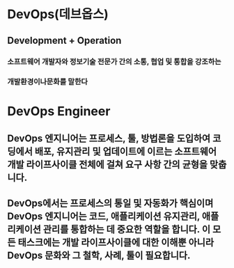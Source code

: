 # DevOps(데브옵스)

## Development + Operation
### 소프트웨어 개발자와 정보기술 전문가 간의 소통, 협업 및 통합을 강조하는 
### 개발환경이나문화를 말한다

#

# DevOps Engineer
## DevOps 엔지니어는 프로세스, 툴, 방법론을 도입하여 코딩에서 배포, 유지관리 및 업데이트에 이르는 소프트웨어 개발 라이프사이클 전체에 걸쳐 요구 사항 간의 균형을 맞춥니다.
##  DevOps에서는 프로세스의 통일 및 자동화가 핵심이며 DevOps 엔지니어는 코드, 애플리케이션 유지관리, 애플리케이션 관리를 통합하는 데 중요한 역할을 합니다. 이 모든 태스크에는 개발 라이프사이클에 대한 이해뿐 아니라 DevOps 문화와 그 철학, 사례, 툴이 필요합니다. 


